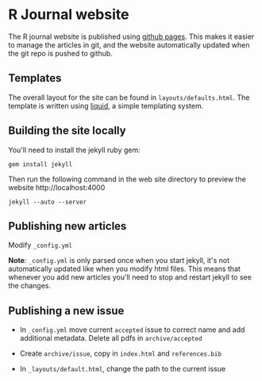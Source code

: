 # R Journal website

The R journal website is published using [github pages](http://pages.github.com/). This makes it easier to manage the articles in git, and the website automatically updated when the git repo is pushed to github.

## Templates

The overall layout for the site can be found in `layouts/defaults.html`.  The template is written using [liquid](https://github.com/Shopify/liquid/wiki/Liquid-for-Designers), a simple templating system.

## Building the site locally

You'll need to install the jekyll ruby gem:

```
gem install jekyll
```

Then run the following command in the web site directory to preview the website http://localhost:4000

```
jekyll --auto --server
```

## Publishing new articles

Modify `_config.yml`

__Note__: `_config.yml` is only parsed once when you start jekyll, it's not automatically updated like when you modify html files. This means that whenever you add new articles you'll need to stop and restart jekyll to see the changes.

## Publishing a new issue

* In `_config.yml` move current `accepted` issue to correct name and add additional metadata. Delete all pdfs in `archive/accepted`

* Create `archive/issue`, copy in `index.html` and `references.bib`

* In `_layouts/default.html`, change the path to the current issue
